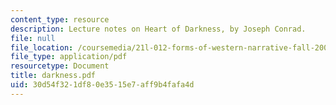 ```yaml
---
content_type: resource
description: Lecture notes on Heart of Darkness, by Joseph Conrad.
file: null
file_location: /coursemedia/21l-012-forms-of-western-narrative-fall-2007/30d54f321df80e3515e7aff9b4fafa4d_darkness.pdf
file_type: application/pdf
resourcetype: Document
title: darkness.pdf
uid: 30d54f32-1df8-0e35-15e7-aff9b4fafa4d
---
```

